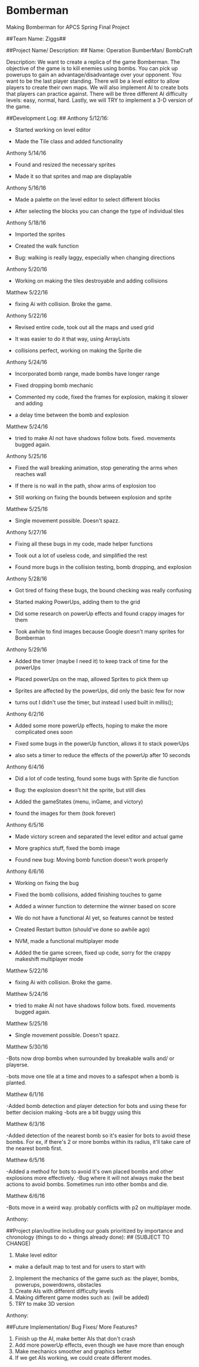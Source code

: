 # Bomberman #
Making Bomberman for APCS Spring Final Project

##Team Name: Ziggs##

##Project Name/ Description: ##
Name: Operation BumberMan/ BombCraft

Description: We want to create a replica of the game Bomberman. The objective of the game
is to kill enemies using bombs. You can pick up powerups to gain an advantage/disadvantage 
over your opponent. You want to be the last player standing. There will be a level editor 
to allow players to create their own maps. We will also implement AI to create bots that players
can practice against. There will be three different AI difficulty levels: easy, normal, hard. 
Lastly, we will TRY to implement a 3-D version of the game. 

##Development Log: ##
Anthony 5/12/16:

- Started working on level editor

- Made the Tile class and added functionality

Anthony 5/14/16

- Found and resized the necessary sprites

- Made it so that sprites and map are displayable

Anthony 5/16/16

- Made a palette on the level editor to select different blocks

- After selecting the blocks you can change the type of individual tiles

Anthony 5/18/16

- Imported the sprites

- Created the walk function

- Bug: walking is really laggy, especially when changing directions

Anthony 5/20/16

- Working on making the tiles destroyable and adding collisions

Matthew 5/22/16

- fixing Ai with collision. Broke the game.

Anthony 5/22/16

- Revised entire code, took out all the maps and used grid

- It was easier to do it that way, using ArrayLists

- collisions perfect, working on making the Sprite die

Anthony 5/24/16

- Incorporated bomb range, made bombs have longer range

- Fixed dropping bomb mechanic 

- Commented my code, fixed the frames for explosion, making it slower and adding

- a delay time between the bomb and explosion

Matthew 5/24/16

- tried to make AI not have shadows follow bots. fixed. movements bugged again.

Anthony 5/25/16

- Fixed the wall breaking animation, stop generating the arms when reaches wall

- If there is no wall in the path, show arms of explosion too

- Still working on fixing the bounds between explosion and sprite

Matthew 5/25/16

- Single movement possible. Doesn't spazz.

Anthony 5/27/16

- Fixing all these bugs in my code, made helper functions 

- Took out a lot of useless code, and simplified the rest

- Found more bugs in the collision testing, bomb dropping, and explosion

Anthony 5/28/16

- Got tired of fixing these bugs, the bound checking was really confusing

- Started making PowerUps, adding them to the grid 

- Did some research on powerUp effects and found crappy images for them

- Took awhile to find images because Google doesn't many sprites for Bomberman

Anthony 5/29/16

- Added the timer (maybe I need it) to keep track of time for the powerUps

- Placed powerUps on the map, allowed Sprites to pick them up

- Sprites are affected by the powerUps, did only the basic few for now

- turns out I didn't use the timer, but instead I used built in millis();

Anthony 6/2/16

- Added some more powerUp effects, hoping to make the more complicated ones soon

- Fixed some bugs in the powerUp function, allows it to stack powerUps

- also sets a timer to reduce the effects of the powerUp after 10 seconds

Anthony 6/4/16

- Did a lot of code testing, found some bugs with Sprite die function

- Bug: the explosion doesn't hit the sprite, but still dies

- Added the gameStates (menu, inGame, and victory) 

- found the images for them (took forever)

Anthony 6/5/16

- Made victory screen and separated the level editor and actual game

- More graphics stuff, fixed the bomb image

- Found new bug: Moving bomb function doesn't work properly

Anthony 6/6/16

- Working on fixing the bug 

- Fixed the bomb collisions, added finishing touches to game

- Added a winner function to determine the winner based on score

- We do not have a functional AI yet, so features cannot be tested

- Created Restart button (should've done so awhile ago)

- NVM, made a functional multiplayer mode

- Added the tie game screen, fixed up code, sorry for the crappy makeshift multiplayer mode

Matthew 5/22/16

- fixing Ai with collision. Broke the game.

Matthew 5/24/16

- tried to make AI not have shadows follow bots. fixed. movements bugged again.

Matthew 5/25/16

- Single movement possible. Doesn't spazz.

Matthew 5/30/16

-Bots now drop bombs when surrounded by breakable walls and/ or playerse.

-bots move one tile at a time and moves to a safespot when a bomb is planted.

Matthew 6/1/16

-Added bomb detection and player detection for bots and using these for better decision making
-bots are a bit buggy using this 

Matthew 6/3/16

-Added detection of the nearest bomb so it's easier for bots to avoid these bombs. For ex, if there's 2 or more bombs within its radius, it'll take care of the nearest bomb first.

Matthew 6/5/16

-Added a method for bots to avoid it's own placed bombs and other explosions more effectively.
-Bug where it will not always make the best actions to avoid bombs. Sometimes run into other bombs and die.

Matthew 6/6/16

-Bots move in a weird way. probably conflicts with p2 on multiplayer mode.


Anthony:

##Project plan/outline including our goals prioritized by importance and chronology (things to do + things already done): ##
(SUBJECT TO CHANGE)

1. Make level editor
- make a default map to test and for users to start with
2. Implement the mechanics of the game such as: the player, bombs, powerups, powerdowns, obstacles
3. Create AIs with different difficulty levels
4. Making different game modes such as: (will be added)
5. TRY to make 3D version

Anthony: 

##Future Implementation/ Bug Fixes/ More Features?

1. Finish up the AI, make better AIs that don't crash
2. Add more powerUp effects, even though we have more than enough
3. Make mechanics smoother and graphics better
4. If we get AIs working, we could create different modes.
